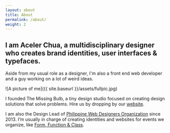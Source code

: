 ```yaml
---
layout: about
title: About
permalink: /about/
weight: 2
---
```


## I am Aceler Chua, a multidisciplinary designer who creates brand identities, user interfaces & typefaces.

Aside from my usual role as a designer, I'm also a front end web developer and a guy working on a lot of weird ideas.

![A picture of me]({{ site.baseurl }}/assets/fullpic.jpg)

I founded The Missing Bulb, a tiny design studio focused on creating design solutions that solve problems. Hire us by dropping by our [website](http://themissingbulb.com).

I am also the Design Lead of [Philippine Web Designers Organization](http://pwdo.org) since 2013. I’m usually in charge of creating identities and websites for events we organize, like [Form, Function & Class](http://pwdo.org/ffc).